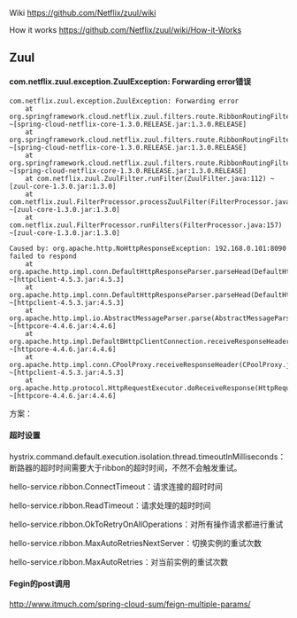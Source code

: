 
Wiki
https://github.com/Netflix/zuul/wiki

How it works
https://github.com/Netflix/zuul/wiki/How-it-Works

## Zuul




#### com.netflix.zuul.exception.ZuulException: Forwarding error错误
```
com.netflix.zuul.exception.ZuulException: Forwarding error
	at org.springframework.cloud.netflix.zuul.filters.route.RibbonRoutingFilter.handleException(RibbonRoutingFilter.java:183) ~[spring-cloud-netflix-core-1.3.0.RELEASE.jar:1.3.0.RELEASE]
	at org.springframework.cloud.netflix.zuul.filters.route.RibbonRoutingFilter.forward(RibbonRoutingFilter.java:158) ~[spring-cloud-netflix-core-1.3.0.RELEASE.jar:1.3.0.RELEASE]
	at org.springframework.cloud.netflix.zuul.filters.route.RibbonRoutingFilter.run(RibbonRoutingFilter.java:106) ~[spring-cloud-netflix-core-1.3.0.RELEASE.jar:1.3.0.RELEASE]
	at com.netflix.zuul.ZuulFilter.runFilter(ZuulFilter.java:112) ~[zuul-core-1.3.0.jar:1.3.0]
	at com.netflix.zuul.FilterProcessor.processZuulFilter(FilterProcessor.java:193) ~[zuul-core-1.3.0.jar:1.3.0]
	at com.netflix.zuul.FilterProcessor.runFilters(FilterProcessor.java:157) ~[zuul-core-1.3.0.jar:1.3.0]

Caused by: org.apache.http.NoHttpResponseException: 192.168.0.101:8090 failed to respond
	at org.apache.http.impl.conn.DefaultHttpResponseParser.parseHead(DefaultHttpResponseParser.java:141) ~[httpclient-4.5.3.jar:4.5.3]
	at org.apache.http.impl.conn.DefaultHttpResponseParser.parseHead(DefaultHttpResponseParser.java:56) ~[httpclient-4.5.3.jar:4.5.3]
	at org.apache.http.impl.io.AbstractMessageParser.parse(AbstractMessageParser.java:259) ~[httpcore-4.4.6.jar:4.4.6]
	at org.apache.http.impl.DefaultBHttpClientConnection.receiveResponseHeader(DefaultBHttpClientConnection.java:163) ~[httpcore-4.4.6.jar:4.4.6]
	at org.apache.http.impl.conn.CPoolProxy.receiveResponseHeader(CPoolProxy.java:165) ~[httpclient-4.5.3.jar:4.5.3]
	at org.apache.http.protocol.HttpRequestExecutor.doReceiveResponse(HttpRequestExecutor.java:273) ~[httpcore-4.4.6.jar:4.4.6]
```
方案：

#### 超时设置
hystrix.command.default.execution.isolation.thread.timeoutInMilliseconds：断路器的超时时间需要大于ribbon的超时时间，不然不会触发重试。

hello-service.ribbon.ConnectTimeout：请求连接的超时时间

hello-service.ribbon.ReadTimeout：请求处理的超时时间

hello-service.ribbon.OkToRetryOnAllOperations：对所有操作请求都进行重试

hello-service.ribbon.MaxAutoRetriesNextServer：切换实例的重试次数

hello-service.ribbon.MaxAutoRetries：对当前实例的重试次数

#### Fegin的post调用
http://www.itmuch.com/spring-cloud-sum/feign-multiple-params/
